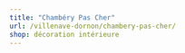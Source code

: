 ```yaml
---
title: "Chambéry Pas Cher"
url: /villenave-dornon/chambery-pas-cher/
shop: décoration intérieure
---
```

